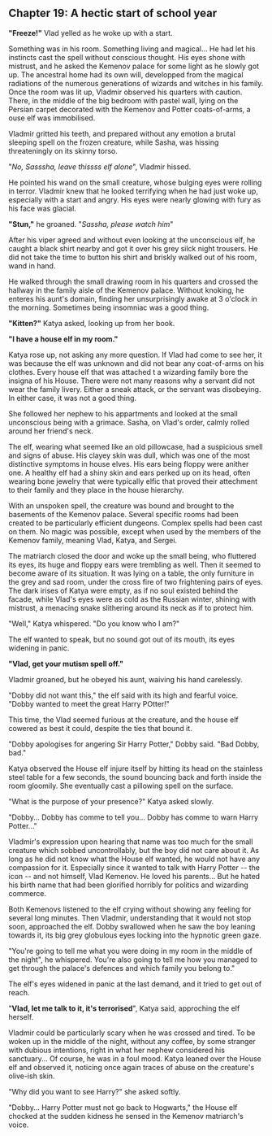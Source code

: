 ## Chapter 19: A hectic start of school year

**"Freeze!"** Vlad yelled as he woke up with a start.

Something was in his room.
Something living and magical...
He had let his instincts cast the spell without conscious thought.
His eyes shone with mistrust, and he asked the Kemenov palace for some light as he slowly got up.
The ancestral home had its own will, developped from the magical radiations of the numerous generations of wizards and witches in his family.
Once the room was lit up, Vladmir observed his quarters with caution.
There, in the middle of the big bedroom with pastel wall, lying on the Persian carpet decorated with the Kemenov and Potter coats-of-arms, a ouse elf was immobilised.

Vladmir gritted his teeth, and prepared without any emotion a brutal sleeping spell on the frozen creature, while Sasha, was hissing threateningly on its skinny torso.

"_No, Sasssha, leave thissss elf alone_", Vladmir hissed.

He pointed his wand on the small creature, whose bulging eyes were rolling in terror.
Vladmir knew that he looked terrifying when he had just woke up, especially with a start and angry.
His eyes were nearly glowing with fury as his face was glacial.

**"Stun,"** he groaned. "_Sassha, please watch him_"

After his viper agreed and without even looking at the unconscious elf, he caught a black shirt nearby and got it over his grey silck night trousers.
He did not take the time to button his shirt and briskly walked out of his room, wand in hand.

He walked through the small drawing room in his quarters and crossed the hallway in the family aisle of the Kemenov palace.
Without knoking, he enteres his aunt's domain, finding her unsurprisingly awake at 3 o'clock in the morning.
Sometimes being insomniac was a good thing.

**"Kitten?"** Katya asked, looking up from her book.

**"I have a house elf in my room."**

Katya rose up, not asking any more question.
If Vlad had come to see her, it was because the elf was unknown and did not bear any coat-of-arms on his clothes.
Every house elf that was attached t a wizarding family bore the insigna of his House.
There were not many reasons why a servant did not wear the family livery.
Either a sneak attack, or the servant was disobeying.
In either case, it was not a good thing.

She followed her nephew to his appartments and looked at the small unconscious being with a grimace.
Sasha, on Vlad's order, calmly rolled around her friend's neck.

The elf, wearing what seemed like an old pillowcase, had a suspicious smell and signs of abuse.
His clayey skin was dull, which was one of the most distinctive symptoms in house elves.
His ears being floppy were anither one.
A healthy elf had a shiny skin and ears perked up on its head, often wearing bone jewelry that were typically elfic that proved their attechment to their family and they place in the house hierarchy.

With an unspoken spell, the creature was bound and brought to the basements of the Kemenov palace.
Several specific rooms had been created to be particularly efficient dungeons.
Complex spells had been cast on them.
No magic was possible, except when used by the members of the Kemenov family, meaning Vlad, Katya, and Sergei.

The matriarch closed the door and woke up the small being, who fluttered its eyes, its huge and floppy ears were trembling as well.
Then it seemed to become aware of its situation.
It was lying on a table, the only furniture in the grey and sad room, under the cross fire of two frightening pairs of eyes.
The dark irises of Katya were empty, as if no soul existed behind the facade, while Vlad's eyes were as cold as the Russian winter, shining with mistrust, a menacing snake slithering around its neck as if to protect him.

"Well," Katya whispered. "Do you know who I am?"

The elf wanted to speak, but no sound got out of its mouth, its eyes widening in panic.

**"Vlad, get your mutism spell off."**

Vladmir groaned, but he obeyed his aunt, waiving his hand carelessly.

"Dobby did not want this," the elf said with its high and fearful voice. "Dobby wanted to meet the great Harry POtter!"

This time, the Vlad seemed furious at the creature, and the house elf cowered as best it could, despite the ties that bound it.

"Dobby apologises for angering Sir Harry Potter," Dobby said.
"Bad Dobby, bad."

Katya observed the House elf injure itself by hitting its head on the stainless steel table for a few seconds, the sound bouncing back and forth inside the room gloomily.
She eventually cast a pillowing spell on the surface.

"What is the purpose of your presence?" Katya asked slowly.

"Dobby... Dobby has comme to tell you... Dobby has comme to warn Harry Potter..."

Vladmir's expression upon hearing that name was too much for the small creature which sobbed uncontrollably, but the boy did not care about it.
As long as he did not know what the House elf wanted, he would not have any compassion for it.
Especially since it wanted to talk with Harry Potter -- the icon -- and not himself, Vlad Kemenov.
He loved his parents...
But he hated his birth name that had been glorified horribly for politics and wizarding commerce.

Both Kemenovs listened to the elf crying without showing any feeling for several long minutes.
Then Vladmir, understanding that it would not stop soon, approached the elf.
Dobby swallowed when he saw the boy leaning towards it, its big grey globulous eyes locking into the hypnotic green gaze.

"You're going to tell me what you were doing in my room in the middle of the night", he whispered.
You're also going to tell me how you managed to get through the palace's defences and which family you belong to."

The elf's eyes widened in panic at the last demand, and it tried to get out of reach.

"**Vlad, let me talk to it, it's terrorised**", Katya said, approching the elf herself.

Vladmir could be particularly scary when he was crossed and tired.
To be woken up in the middle of the night, without any coffee, by some stranger with dubious intentions, right in what her nephew considered his sanctuary...
Of course, he was in a foul mood.
Katya leaned over the House elf and observed it, noticing once again traces of abuse on the creature's olive-ish skin.

"Why did you want to see Harry?" she asked softly.

"Dobby... Harry Potter must not go back to Hogwarts," the House elf chocked at the sudden kidness he sensed in the Kemenov matriarch's voice.
